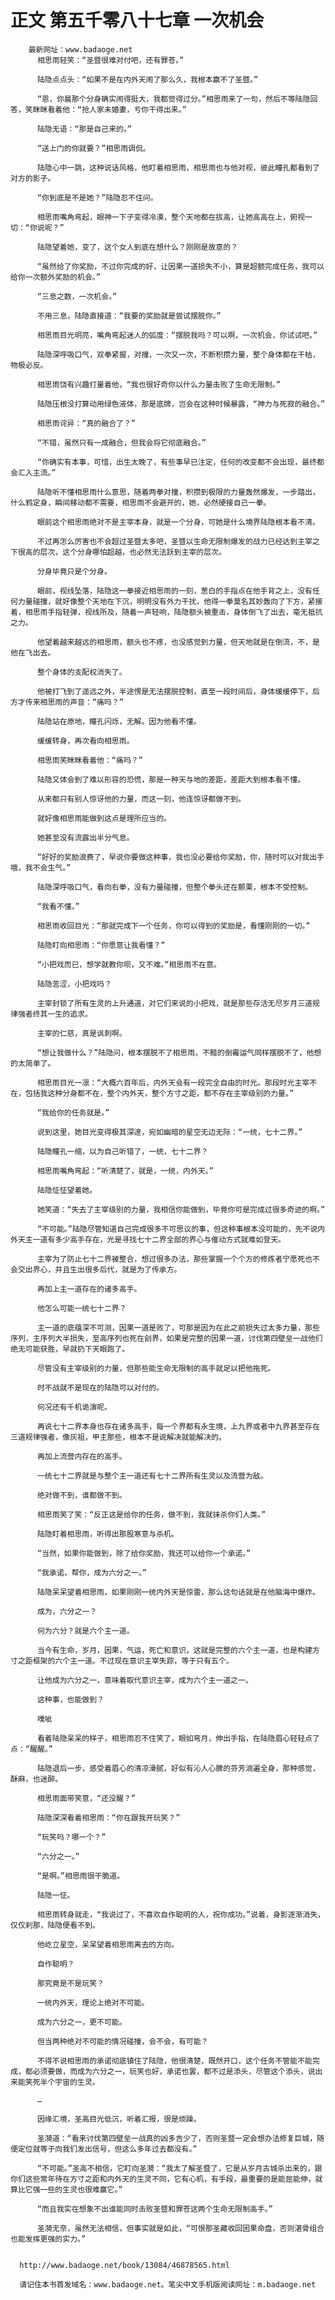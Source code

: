 # 正文 第五千零八十七章 一次机会
        最新网址：www.badaoge.net
          相思雨轻笑：“圣暨很难对付吧，还有罪苍。”
      
          陆隐点点头：“如果不是在内外天闹了那么久，我根本赢不了圣暨。”
      
          “恩，你晨那个分身确实闹得挺大，我都觉得过分。”相思雨来了一句，然后不等陆隐回答，笑眯眯看着他：“抢人家未婚妻，亏你干得出来。”
      
          陆隐无语：“那是自己来的。”
      
          “送上门的你就要？”相思雨调侃。
      
          陆隐心中一跳，这种说话风格，他盯着相思雨，相思雨也与他对视，彼此瞳孔都看到了对方的影子。
      
          “你到底是不是她？”陆隐忍不住问。
      
          相思雨嘴角弯起，眼神一下子变得冷漠，整个天地都在拔高，让她高高在上，俯视一切：“你说呢？”
      
          陆隐望着她，变了，这个女人到底在想什么？刚刚是故意的？
      
          “虽然给了你奖励，不过你完成的好，让因果一道损失不小，算是超额完成任务，我可以给你一次额外奖励的机会。”
      
          “三息之数，一次机会。”
      
          不用三息，陆隐直接道：“我要的奖励就是尝试摆脱你。”
      
          相思雨目光明亮，嘴角弯起迷人的弧度：“摆脱我吗？可以啊，一次机会，你试试吧。”
      
          陆隐深呼吸口气，双拳紧握，对撞，一次又一次，不断积攒力量，整个身体都在干枯，物极必反。
      
          相思雨饶有兴趣打量着他，“我也很好奇你以什么力量击败了生命无限制。”
      
          陆隐压根没打算动用绿色液体，那是底牌，岂会在这种时候暴露，“神力与死寂的融合。”
      
          相思雨诧异：“真的融合了？”
      
          “不错，虽然只有一成融合，但我会将它彻底融合。”
      
          “你确实有本事，可惜，出生太晚了，有些事早已注定，任何的改变都不会出现，最终都会汇入主流。”
      
          陆隐听不懂相思雨什么意思，随着两拳对撞，积攒到极限的力量轰然爆发，一步踏出，什么鸦定身，瞬间移动都不需要，相思雨不会避开的，她，必然硬接自己一拳。
      
          眼前这个相思雨绝对不是主宰本身，就是一个分身，可她是什么境界陆隐根本看不清。
      
          不过再怎么厉害也不会超过圣暨太多吧，圣暨以生命无限制爆发的战力已经达到主宰之下很高的层次，这个分身哪怕超越，也必然无法跃到主宰的层次。
      
          分身毕竟只是个分身。
      
          眼前，视线坠落，陆隐这一拳接近相思雨的一刻，葱白的手指点在他手背之上，没有任何力量碰撞，就好像整个天地在下沉，明明没有外力干扰，他得一拳莫名其妙轰向了下方，紧接着，相思雨手指轻弹，视线所及，随着一声轻响，陆隐额头被重击，身体倒飞了出去，毫无抵抗之力。
      
          他望着越来越远的相思雨，额头也不疼，也没感觉到力量，但天地就是在倒流，不，是他在飞出去。
      
          整个身体的支配权消失了。
      
          他被打飞到了遥远之外，半途愣是无法摆脱控制，直至一段时间后，身体缓缓停下，后方才传来相思雨的声音：“痛吗？”
      
          陆隐站在原地，瞳孔闪烁，无解。因为他看不懂。
      
          缓缓转身，再次看向相思雨。
      
          相思雨笑眯眯看着他：“痛吗？”
      
          陆隐又体会到了难以形容的恐慌，那是一种天与地的差距，差距大到根本看不懂。
      
          从来都只有别人惊讶他的力量，而这一刻，他连惊讶都做不到。
      
          就好像相思雨能做到这点是理所应当的。
      
          她甚至没有流露出半分气息。
      
          “好好的奖励浪费了，早说你要做这种事，我也没必要给你奖励，你，随时可以对我出手哦，我不会生气。”
      
          陆隐深呼吸口气，看向右拳，没有力量碰撞，但整个拳头还在颤栗，根本不受控制。
      
          “我看不懂。”
      
          相思雨收回目光：“那就完成下一个任务，你可以得到的奖励是，看懂刚刚的一切。”
      
          陆隐盯向相思雨：“你愿意让我看懂？”
      
          “小把戏而已，想学就教你呗，又不难。”相思雨不在意。
      
          陆隐苦涩，小把戏吗？
      
          主宰封锁了所有生灵的上升通道，对它们来说的小把戏，就是那些存活无尽岁月三道规律强者终其一生的追求。
      
          主宰的仁慈，真是讽刺啊。
      
          “想让我做什么？”陆隐问，根本摆脱不了相思雨，不黯的倒霉运气同样摆脱不了，他想的太简单了。
      
          相思雨目光一凛：“大概六百年后，内外天会有一段完全自由的时光。那段时光主宰不在，包括我这种分身都不在，整个内外天，整个方寸之距，都不存在主宰级别的力量。”
      
          “我给你的任务就是。”
      
          说到这里，她目光变得极其深邃，宛如幽暗的星空无边无际：“一统，七十二界。”
      
          陆隐瞳孔一缩，以为自己听错了，一统，七十二界？
      
          相思雨嘴角弯起：“听清楚了，就是，一统，内外天。”
      
          陆隐怔怔望着她。
      
          她笑道：“失去了主宰级别的力量，我相信你能做到，毕竟你可是完成过很多奇迹的啊。”
      
          “不可能。”陆隐尽管知道自己完成很多不可思议的事，但这种事根本没可能的，先不说内外天主一道有多少高手存在，光是寻找七十二界全部的界心与催动方式就难如登天。
      
          主宰为了防止七十二界被整合，想过很多办法，那些掌握一个个方的修炼者宁愿死也不会交出界心，并且生出很多后代，就是为了传承方。
      
          再加上主一道存在的诸多高手。
      
          他怎么可能一统七十二界？
      
          主一道的底蕴深不可测，因果一道是败了，可那是因为在此之前损失过太多力量，那些序列，主序列大半损失，至高序列也死在刽界，如果是完整的因果一道，讨伐第四壁垒一战他们绝无可能获胜，早就扔下天眼跑了。
      
          尽管没有主宰级别的力量，但那些能生命无限制的高手就足以把他拖死。
      
          时不战就不是现在的陆隐可以对付的。
      
          何况还有千机诡演呢。
      
          再说七十二界本身也存在诸多高手，每一个界都有永生境，上九界或者中九界甚至存在三道规律强者，像灰祖，甲主那些，根本不是说解决就能解决的。
      
          再加上流营内存在的高手。
      
          一统七十二界就是与整个主一道还有七十二界所有生灵以及流营为敌。
      
          绝对做不到，谁都做不到。
      
          相思雨笑了笑：“反正这是给你的任务，做不到，我就抹杀你们人类。”
      
          陆隐盯着相思雨，听得出那股寒意与杀机。
      
          “当然，如果你能做到，除了给你奖励，我还可以给你一个承诺。”
      
          “我承诺，帮你，成为六分之一。”
      
          陆隐呆呆望着相思雨，如果刚刚一统内外天是惊雷，那么这句话就是在他脑海中爆炸。
      
          成为，六分之一？
      
          何为六分？就是六个主一道。
      
          当今有生命，岁月，因果，气运，死亡和意识，这就是完整的六个主一道，也是构建方寸之距框架的六个主一道。不过现在意识主宰失踪，等于只有五个。
      
          让他成为六分之一，意味着取代意识主宰，成为六个主一道之一。
      
          这种事，也能做到？
      
          噗呲
      
          看着陆隐呆呆的样子，相思雨忍不住笑了，眼如弯月，伸出手指，在陆隐眉心轻轻点了点：“醒醒。”
      
          陆隐退后一步，感受着眉心的清凉滑腻，好似有沁人心脾的芬芳淌遍全身，那种感觉，酥麻，也迷醉。
      
          相思雨面带笑意，“还没醒？”
      
          陆隐深深看着相思雨：“你在跟我开玩笑？”
      
          “玩笑吗？哪一个？”
      
          “六分之一。”
      
          “是啊。”相思雨很干脆道。
      
          陆隐一怔。
      
          相思雨转身就走，“我说过了，不喜欢自作聪明的人，祝你成功。”说着，身影逐渐消失，仅仅刹那，陆隐便看不到。
      
          他屹立星空，呆呆望着相思雨离去的方向。
      
          自作聪明？
      
          那究竟是不是玩笑？
      
          一统内外天，理论上绝对不可能。
      
          成为六分之一，更不可能。
      
          但当两种绝对不可能的情况碰撞，会不会，有可能？
      
          不得不说相思雨的承诺彻底镇住了陆隐，他很清楚，既然开口，这个任务不管能不能完成，都必须要做，而成为六分之一，玩笑也好，承诺也罢，都不过是添头，尽管这个添头，说出来能笑死半个宇宙的生灵。
      
          …
      
          因缘汇境，圣高目光低沉，听着汇报，很是烦躁。
      
          圣漪道：“看来讨伐第四壁垒一战真的凶多吉少了，否则圣暨一定会想办法修复巨城，随便定位就等于向我们发出信号，但这么多年过去都没有。”
      
          “不可能。”圣高不相信，它盯向圣漪：“我太了解圣暨了，它是从岁月古城杀出来的，跟你们这些常年待在方寸之距和内外天的生灵不同，它有心机，有手段，最重要的是能屈能伸，就算比它强一些的生灵也很难赢它。”
      
          “而且我实在想象不出谁能同时击败圣暨和罪苍这两个生命无限制高手。”
      
          圣漪无奈，虽然无法相信，但事实就是如此，“可恨那圣藏收回因果命盘，否则湛骨组合也能发挥更强的实力。”
      
      
      http://www.badaoge.net/book/13084/46878565.html
      
      请记住本书首发域名：www.badaoge.net。笔尖中文手机版阅读网址：m.badaoge.net